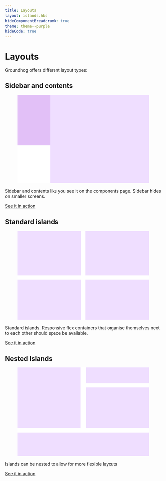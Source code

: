 ```yaml
---
title: Layouts
layout: islands.hbs
hideComponentBreadcrumb: true
theme: theme--purple
hideCode: true
---
```


<div class="layout is-flex has-islands">
  <div class="island">
    <h1>Layouts</h1>
    <p>
      Groundhog offers different layout types:
    </p>
  </div>
</div>


<div class="layout is-flex has-islands">
  <div class="island">
    <h2>Sidebar and contents</h2>
    <figure>
      <img src="/assets/images/layouts/sidebar-and-contents.svg" alt="Sidebar and Contents">
    </figure>
    <p>
      Sidebar and contents like you see it on the components page. Sidebar hides on smaller screens.
    </p>
    <p>
      <a href="/doc/layouts/sidebar-and-content/" class="btn btn--primary">See it in action</a>
    </p>
  </div>

  <div class="island">
    <h2>Standard islands</h2>
    <figure>
      <img src="/assets/images/layouts/standard-islands.svg" alt="Standard Islands">
    </figure>
    <p>
      Standard islands. Responsive flex containers that organise themselves next to each other should
      space be available.
    </p>
    <p>
      <a href="/doc/layouts/standard-islands/" class="btn btn--primary">See it in action</a>
    </p>
  </div>

  <div class="island">
    <h2>Nested Islands</h2>
    <figure>
      <img src="/assets/images/layouts/nested-islands.svg" alt="Nested Islands">
    </figure>
    <p>
      Islands can be nested to allow for more flexible layouts
    </p>
    <p>
      <a href="/doc/layouts/nested-islands" class="btn btn--primary">See it in action</a>
    </p>
  </div>
</div>
